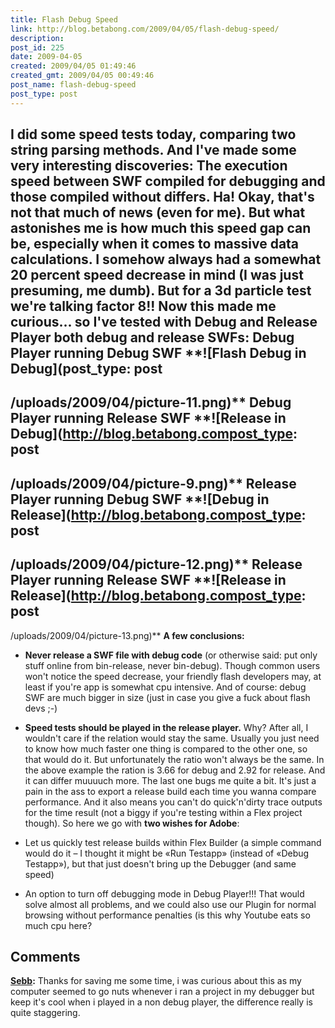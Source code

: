 ```yaml
---
title: Flash Debug Speed
link: http://blog.betabong.com/2009/04/05/flash-debug-speed/
description: 
post_id: 225
date: 2009-04-05
created: 2009/04/05 01:49:46
created_gmt: 2009/04/05 00:49:46
post_name: flash-debug-speed
post_type: post
---
```



I did some speed tests today, comparing two string parsing methods. And I've made some very interesting discoveries: The execution speed between SWF compiled for debugging and those compiled without differs. Ha! Okay, that's not that much of news (even for me). But what astonishes me is how much this speed gap can be, especially when it comes to massive data calculations. I somehow always had a somewhat 20 percent speed decrease in mind (I was just presuming, me dumb). But for a 3d particle test we're talking factor 8!! Now this made me curious... so I've tested with Debug and Release Player both debug and release SWFs: **Debug Player running Debug SWF** **![Flash Debug in Debug](post_type: post
---

/uploads/2009/04/picture-11.png)** **Debug Player running Release SWF** **![Release in Debug](http://blog.betabong.compost_type: post
---

/uploads/2009/04/picture-9.png)** **Release Player running Debug SWF** **![Debug in Release](http://blog.betabong.compost_type: post
---

/uploads/2009/04/picture-12.png)** **Release Player running Release SWF** **![Release in Release](http://blog.betabong.compost_type: post
---

/uploads/2009/04/picture-13.png)** **A few conclusions:**

  * **Never release a SWF file with debug code** (or otherwise said: put only stuff online from bin-release, never bin-debug). Though common users won't notice the speed decrease, your friendly flash developers may, at least if you're app is somewhat cpu intensive. And of course: debug SWF are much bigger in size (just in case you give a fuck about flash devs ;-)
  * **Speed tests should be played in the release player.** Why? After all, I wouldn't care if the relation would stay the same. Usually you just need to know how much faster one thing is compared to the other one, so that would do it. But unfortunately the ratio won't always be the same. In the above example the ration is 3.66 for debug and 2.92 for release. And it can differ muuuuch more.
The last one bugs me quite a bit. It's just a pain in the ass to export a release build each time you wanna compare performance. And it also means you can't do quick'n'dirty trace outputs for the time result (not a biggy if you're testing within a Flex project though). So here we go with **two wishes for Adobe**: 

  * Let us quickly test release builds within Flex Builder (a simple command would do it – I thought it might be «Run Testapp» (instead of «Debug Testapp»), but that just doesn't bring up the Debugger (and same speed)
  * An option to turn off debugging mode in Debug Player!!! That would solve almost all problems, and we could also use our Plugin for normal browsing without performance penalties (is this why Youtube eats so much cpu here?

## Comments

**[Sebb](#614 "2012-01-22 18:41:27"):** Thanks for saving me some time, i was curious about this as my computer seemed to go nuts whenever i ran a project in my debugger but keep it's cool when i played in a non debug player, the difference really is quite staggering.

